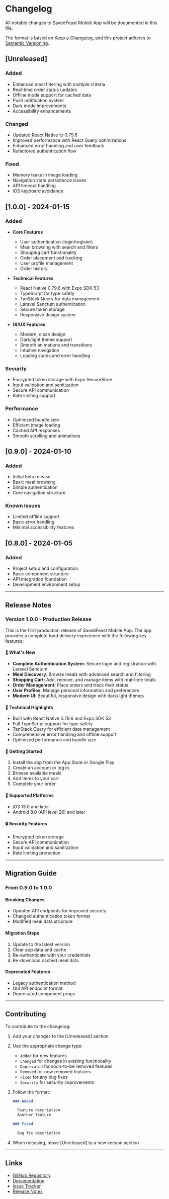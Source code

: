 # Changelog

All notable changes to SavedFeast Mobile App will be documented in this file.

The format is based on [Keep a Changelog](https://keepachangelog.com/en/1.0.0/),
and this project adheres to [Semantic Versioning](https://semver.org/spec/v2.0.0.html).

## [Unreleased]

### Added

- Enhanced meal filtering with multiple criteria
- Real-time order status updates
- Offline mode support for cached data
- Push notification system
- Dark mode improvements
- Accessibility enhancements

### Changed

- Updated React Native to 0.79.6
- Improved performance with React Query optimizations
- Enhanced error handling and user feedback
- Refactored authentication flow

### Fixed

- Memory leaks in image loading
- Navigation state persistence issues
- API timeout handling
- iOS keyboard avoidance

## [1.0.0] - 2024-01-15

### Added

- **Core Features**
  - User authentication (login/register)
  - Meal browsing with search and filters
  - Shopping cart functionality
  - Order placement and tracking
  - User profile management
  - Order history

- **Technical Features**
  - React Native 0.79.6 with Expo SDK 53
  - TypeScript for type safety
  - TanStack Query for data management
  - Laravel Sanctum authentication
  - Secure token storage
  - Responsive design system

- **UI/UX Features**
  - Modern, clean design
  - Dark/light theme support
  - Smooth animations and transitions
  - Intuitive navigation
  - Loading states and error handling

### Security

- Encrypted token storage with Expo SecureStore
- Input validation and sanitization
- Secure API communication
- Rate limiting support

### Performance

- Optimized bundle size
- Efficient image loading
- Cached API responses
- Smooth scrolling and animations

## [0.9.0] - 2024-01-10

### Added

- Initial beta release
- Basic meal browsing
- Simple authentication
- Core navigation structure

### Known Issues

- Limited offline support
- Basic error handling
- Minimal accessibility features

## [0.8.0] - 2024-01-05

### Added

- Project setup and configuration
- Basic component structure
- API integration foundation
- Development environment setup

---

## Release Notes

### Version 1.0.0 - Production Release

This is the first production release of SavedFeast Mobile App. The app provides a complete food delivery experience with the following key features:

#### 🎉 What's New

- **Complete Authentication System**: Secure login and registration with Laravel Sanctum
- **Meal Discovery**: Browse meals with advanced search and filtering
- **Shopping Cart**: Add, remove, and manage items with real-time totals
- **Order Management**: Place orders and track their status
- **User Profiles**: Manage personal information and preferences
- **Modern UI**: Beautiful, responsive design with dark/light themes

#### 🔧 Technical Highlights

- Built with React Native 0.79.6 and Expo SDK 53
- Full TypeScript support for type safety
- TanStack Query for efficient data management
- Comprehensive error handling and offline support
- Optimized performance and bundle size

#### 🚀 Getting Started

1. Install the app from the App Store or Google Play
2. Create an account or log in
3. Browse available meals
4. Add items to your cart
5. Complete your order

#### 📱 Supported Platforms

- iOS 13.0 and later
- Android 8.0 (API level 26) and later

#### 🔒 Security Features

- Encrypted token storage
- Secure API communication
- Input validation and sanitization
- Rate limiting protection

---

## Migration Guide

### From 0.9.0 to 1.0.0

#### Breaking Changes

- Updated API endpoints for improved security
- Changed authentication token format
- Modified meal data structure

#### Migration Steps

1. Update to the latest version
2. Clear app data and cache
3. Re-authenticate with your credentials
4. Re-download cached meal data

#### Deprecated Features

- Legacy authentication method
- Old API endpoint format
- Deprecated component props

---

## Contributing

To contribute to the changelog:

1. Add your changes to the [Unreleased] section
2. Use the appropriate change type:
   - `Added` for new features
   - `Changed` for changes in existing functionality
   - `Deprecated` for soon-to-be removed features
   - `Removed` for now removed features
   - `Fixed` for any bug fixes
   - `Security` for security improvements

3. Follow the format:

   ```markdown
   ### Added

   - Feature description
   - Another feature

   ### Fixed

   - Bug fix description
   ```

4. When releasing, move [Unreleased] to a new version section

---

## Links

- [GitHub Repository](https://github.com/yourusername/savedfeast-mobile)
- [Documentation](https://github.com/yourusername/savedfeast-mobile#readme)
- [Issue Tracker](https://github.com/yourusername/savedfeast-mobile/issues)
- [Release Notes](https://github.com/yourusername/savedfeast-mobile/releases)
